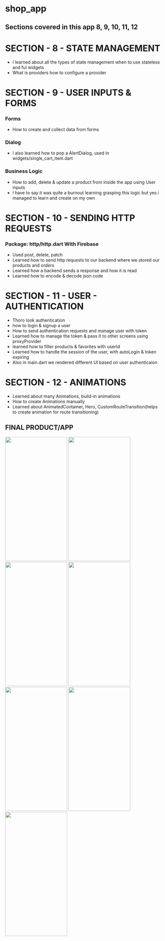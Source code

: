# shop_app

## Sections covered in this app 8, 9, 10, 11, 12

# SECTION - 8 - STATE MANAGEMENT

- I learned about all the types of state management when to use stateless and ful widgets
- What is providers how to configure a provider

# SECTION - 9 - USER INPUTS & FORMS

### Forms

- How to create and collect data from forms

### Dialog

- I also learned how to pop a AlertDialog, used in widgets/single_cart_item.dart

### Business Logic

- How to add, delete & update a product from inside the app using User inputs
- I have to say it was quite a burnout learning grasping this logic but yes i managed to learn and create on my own

# SECTION - 10 - SENDING HTTP REQUESTS

### Package: http/http.dart With Firebase

- Used post, delete, patch
- Learned how to send http requests to our backend where we stored our products and orders
- Learned how a backend sends a response and how it is read
- Learned how to encode & decode json code

# SECTION - 11 - USER - AUTHENTICATION

- Thoro look authentication
- how to login & signup a user
- How to send authentication requests and manage user with token
- Learned how to manage the token & pass it to other screens using proxyProvider
- learned how to filter products & favorites with userId
- Learned how to handle the session of the user, with autoLogin & token expiring
- Also in main.dart we rendered different UI based on user authenticaion

# SECTION - 12 - ANIMATIONS

- Learned about many Animations, build-in animations
- How to create Animations manually
- Learned about AnimatedContainer, Hero, CustomRouteTransition(helps to create animation for route transitioning)


## FINAL PRODUCT/APP
<image src ="images/1_08.png" width="200" height="400"> <image src ="images/2_08.png" width="200" height="400">
  <image src ="images/3_08.png" width="200" height="400"> <image src ="images/4_08.png" width="200" height="400">
    <image src ="images/5_08.png" width="200" height="400"> <image src ="images/6_08.png" width="200" height="400">
      <image src ="images/7_08.png" width="200" height="400">
